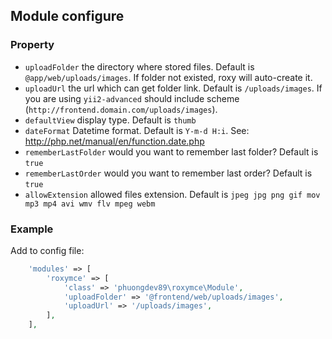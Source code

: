 Module configure
---
### Property

* `uploadFolder` the directory where stored files. Default is `@app/web/uploads/images`. If folder not existed, roxy will auto-create it.
* `uploadUrl` the url which can get folder link. Default is `/uploads/images`. If you are using `yii2-advanced` should include scheme (`http://frontend.domain.com/uploads/images`).
* `defaultView` display type. Default is `thumb`
* `dateFormat` Datetime format. Default is `Y-m-d H:i`. See: http://php.net/manual/en/function.date.php
* `rememberLastFolder` would you want to remember last folder? Default is `true`
* `rememberLastOrder` would you want to remember last order? Default is `true`
* `allowExtension` allowed files extension. Default is `jpeg jpg png gif mov mp3 mp4 avi wmv flv mpeg webm`

### Example
Add to config file:
```php
	'modules' => [
		'roxymce' => [
			'class' => 'phuongdev89\roxymce\Module',
			'uploadFolder' => '@frontend/web/uploads/images',
			'uploadUrl' => '/uploads/images',
		],
	],
```
